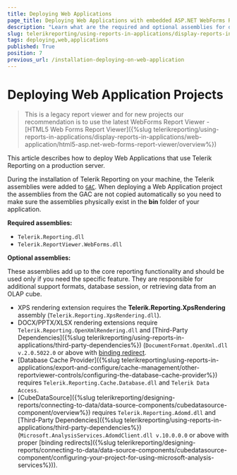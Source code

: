 ```yaml
---
title: Deploying Web Applications
page_title: Deploying Web Applications with embedded ASP.NET WebForms Report Viewer
description: "Learn what are the required and optional assemblies for deploying Web Application with embedded ASP.NET WebForms Report Viewer."
slug: telerikreporting/using-reports-in-applications/display-reports-in-applications/web-application/asp.net-web-forms-report-viewer/deploying-web-applications
tags: deploying,web,applications
published: True
position: 7
previous_url: /installation-deploying-on-web-application
---
```


# Deploying Web Application Projects

> This is a legacy report viewer and for new projects our recommendation is to use the latest WebForms Report Viewer - [HTML5 Web Forms Report Viewer]({%slug telerikreporting/using-reports-in-applications/display-reports-in-applications/web-application/html5-asp.net-web-forms-report-viewer/overview%})

This article describes how to deploy Web Applications that use Telerik Reporting on a production server.

During the installation of Telerik Reporting on your machine, the Telerik assemblies were added to [`GAC`](https://learn.microsoft.com/en-us/dotnet/framework/app-domains/gac). When deploying a Web Application project the assemblies from the GAC are not copied automatically so you need to make sure the assemblies physically exist in the __bin__ folder of your application. 

__Required assemblies:__

* `Telerik.Reporting.dll`
* `Telerik.ReportViewer.WebForms.dll`

__Optional assemblies:__

These assemblies add up to the core reporting functionality and should be used only if you need the specific feature. They are responsible for additional support formats, database session, or retrieving data from an OLAP cube.

* XPS rendering extension requires the __Telerik.Reporting.XpsRendering__ assembly (`Telerik.Reporting.XpsRendering.dll`).
* DOCX/PPTX/XLSX rendering extensions require `Telerik.Reporting.OpenXmlRendering.dll` and [Third-Party Dependencies]({%slug telerikreporting/using-reports-in-applications/third-party-dependencies%}) (`DocumentFormat.OpenXml.dll v.2.0.5022.0` or above with [binding redirect](https://learn.microsoft.com/en-us/dotnet/framework/configure-apps/file-schema/runtime/bindingredirect-element?redirectedfrom=MSDN).
* [Database Cache Provider]({%slug telerikreporting/using-reports-in-applications/export-and-configure/cache-management/other-reportviewer-controls/configuring-the-database-cache-provider%}) requires `Telerik.Reporting.Cache.Database.dll` and `Telerik Data Access`.
* [CubeDataSource]({%slug telerikreporting/designing-reports/connecting-to-data/data-source-components/cubedatasource-component/overview%}) requires `Telerik.Reporting.Adomd.dll` and [Third-Party Dependencies]({%slug telerikreporting/using-reports-in-applications/third-party-dependencies%}) (`Microsoft.AnalysisServices.AdomdClient.dll v.10.0.0.0` or above with proper [binding redirects]({%slug telerikreporting/designing-reports/connecting-to-data/data-source-components/cubedatasource-component/configuring-your-project-for-using-microsoft-analysis-services%})).
